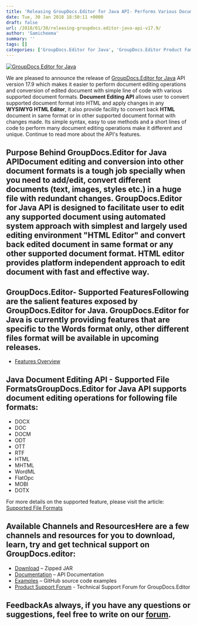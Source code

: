 ```yaml
---
title: 'Releasing GroupDocs.Editor for Java API- Performs Various Document Editing Operations'
date: Tue, 30 Jan 2018 18:50:11 +0000
draft: false
url: /2018/01/30/releasing-groupdocs.editor-java-api-v17.9/
author: 'Samicheema'
summary: ''
tags: []
categories: ['GroupDocs.Editor for Java', 'GroupDocs.Editor Product Family']
---
```


[![GroupDocs Editor for Java](http://blog.groupdocs.com/wp-content/uploads/sites/4/2017/12/groupdocs-editor-java.png)](https://products.groupdocs.com/editor/java)

We are pleased to announce the release of [GroupDocs.Editor for Java](https://products.groupdocs.com/editor/java) API version 17.9 which makes it easier to perform document editing operations and conversion of edited document with simple line of code with various supported document formats. **Document Editing API** allows user to convert supported document format into HTML and apply changes in any **WYSIWYG HTML Editor**, it also provide facility to convert back **HTML** document in same format or in other supported document format with changes made. Its simple syntax, easy to use methods and a short lines of code to perform many document editing operations make it different and unique. Continue to read more about the API's features.

## Purpose Behind GroupDocs.Editor for Java APIDocument editing and conversion into other document formats is a tough job specially when you need to add/edit, convert different documents (text, images, styles etc.) in a huge file with redundant changes. **GroupDocs.Editor for Java API** is designed to facilitate user to edit any supported document using automated system approach with simplest and largely used editing environment "HTML Editor" and convert back edited document in same format or any other supported document format. HTML editor provides platform independent approach to edit document with fast and effective way.

## GroupDocs.Editor- Supported FeaturesFollowing are the salient features exposed by GroupDocs.Editor for Java. GroupDocs.Editor for Java is currently providing features that are specific to the Words format only, other different files format will be available in upcoming releases.

*   [Features Overview](https://docs.groupdocs.com/display/editorjava/Features+Overview)

## Java Document Editing API - Supported File FormatsGroupDocs.Editor for Java API supports document editing operations for following file formats:

*   DOCX
*   DOC
*   DOCM
*   ODT
*   OTT
*   RTF
*   HTML
*   MHTML
*   WordML
*   FlatOpc
*   MOBI
*   DOTX

For more details on the supported feature, please visit the article: [Supported File Formats](https://docs.groupdocs.com/display/editorjava/Supported+Document+Formats)

## Available Channels and ResourcesHere are a few channels and resources for you to download, learn, try and get technical support on GroupDocs.editor:

*   [Download](https://downloads.groupdocs.com/editor/java "GroupDocs.Editor for Java") – Zipped JAR
*   [Documentation](https://docs.groupdocs.com/editor/java "API Documentation") – API Documentation
*   [Examples](https://github.com/groupdocs-editor/GroupDocs.Editor-for-Java/tree/master/Examples "How to use Editor API") – GitHub source code examples
*   [Product Support Forum](https://forum.groupdocs.com/c/editor) - Technical Support Forum for GroupDocs.Editor

## FeedbackAs always, if you have any questions or suggestions, feel free to write on our [forum](https://forum.groupdocs.com/c/editor "Technical Support Forum").





